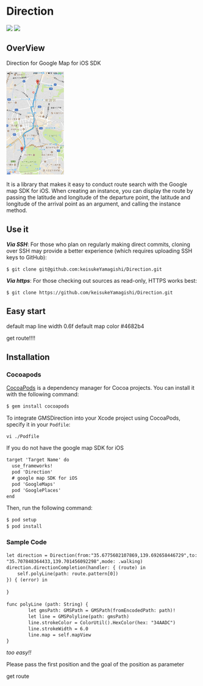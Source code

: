 # Direction

[![](https://img.shields.io/apm/l/vim-mode.svg)](https://github.com/keisukeYamagishi/Direction/blob/master/LICENSE)
[![](https://img.shields.io/badge/Twitter-O--Liker%20Error-blue.svg)](https://twitter.com/O_Linker_Error)

## OverView

Direction for Google Map for iOS SDK

<img src="https://github.com/keisukeYamagishi/Direction/blob/master/IMG_3437.PNG" width="30%" height="30%">

It is a library that makes it easy to conduct route search with the Google map SDK for iOS.
When creating an instance, you can display the route by passing the latitude and longitude of the departure point, the latitude and longitude of the arrival point as an argument, and calling the instance method.

## Use it

***Via SSH***: For those who plan on regularly making direct commits, cloning over SSH may provide a better experience (which requires uploading SSH keys to GitHub):

```
$ git clone git@github.com:keisukeYamagishi/Direction.git
```
***Via https***: For those checking out sources as read-only, HTTPS works best:

```
$ git clone https://github.com/keisukeYamagishi/Direction.git
```
## Easy start

default map line width 0.6f
default map color #4682b4

get route!!!!

## Installation

### Cocoapods


[CocoaPods](http://cocoapods.org) is a dependency manager for Cocoa projects. You can install it with the following command:

```bash
$ gem install cocoapods
```
To integrate GMSDirection into your Xcode project using CocoaPods, specify it in your `Podfile`:

```
vi ./Podfile 
```

If you do not have the google map SDK for iOS

```
target 'Target Name' do
  use_frameworks!
  pod 'Direction'
  # google map SDK for iOS
  pod 'GoogleMaps'
  pod 'GooglePlaces'
end
```
Then, run the following command:

```bash
$ pod setup
$ pod install
```

### Sample Code

```
let direction = Direction(from:"35.6775602107869,139.692658446729",to: "35.707848364433,139.701456092298",mode: .walking)
direction.directionCompletion(handler: { (route) in
    self.polyLine(path: route.pattern[0])
}) { (error) in

}

func polyLine (path: String) {
        let gmsPath: GMSPath = GMSPath(fromEncodedPath: path)!
        let line = GMSPolyline(path: gmsPath)
        line.strokeColor = ColorUtil().HexColor(hex: "34AADC")
        line.strokeWidth = 6.0
        line.map = self.mapView
}

```
*too easy!!*

Please pass the first position and the goal of the position as parameter

get route

